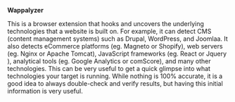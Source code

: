 **Wappalyzer**

This is a browser extension that hooks and uncovers the underlying technologies that a website is built on. For example, it can detect CMS \(content management systems\) such as Drupal, WordPress, and Joomlaa. It also detects eCommerce platforms \(eg. Magneto or Shopify\), web servers \(eg. Nginx or Apache Tomcat\), JavaScript frameworks \(eg. React or Jquery \), analytical tools \(eg. Google Analytics or comScore\), and many other technologies. This can be very useful to get a quick glimpse into what technologies your target is running. While nothing is 100% accurate, it is a good idea to always double-check and verify results, but having this initial information is very useful.




